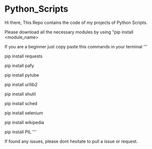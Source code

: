 # Python_Scripts
Hi there,
This Repo contains the code of my projects of Python Scripts.

Please download all the necessary modules by using "pip install <module_name>

If you are a beginner just copy paste this commands in your terminal
'''

pip install requests


pip install pafy


pip install pytube


pip install urllib2


pip install shutil 


pip install sched


pip install selenium


pip install wikipedia


pip install PIL
'''

If found any issues, please dont hesitate to pull a issue or request.
